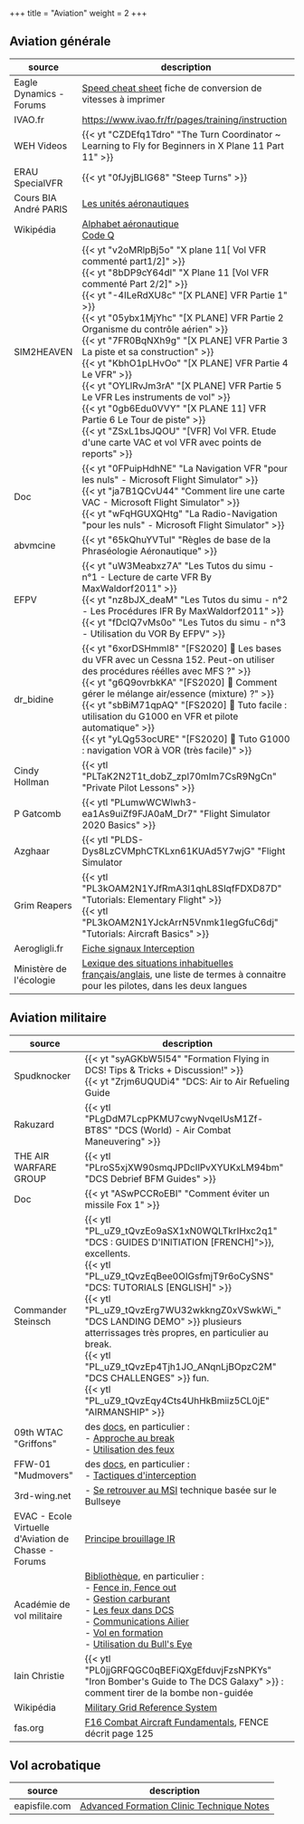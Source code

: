 +++
title = "Aviation"
weight = 2
+++

## Aviation générale
source                  | description
----------------------- | -----------
Eagle Dynamics - Forums | [Speed cheat sheet](https://forums.eagle.ru/showthread.php?t=133980) fiche de conversion de vitesses à imprimer
IVAO.fr                 | https://www.ivao.fr/fr/pages/training/instruction
WEH Videos              | {{< yt "CZDEfq1Tdro" "The Turn Coordinator ~ Learning to Fly for Beginners in X Plane 11 Part 11" >}}
ERAU SpecialVFR         | {{< yt "0fJyjBLIG68" "Steep Turns" >}}
Cours BIA André PARIS   | [Les unités aéronautiques](https://www.acriv.org/fichiers/pdf/BIA/04-Navigation-Reglementation-Aeromedecine/Fiche-400-Les_Unites_Aeronautiques.pdf)
Wikipédia               | [Alphabet aéronautique](https://fr.vikidia.org/wiki/Alphabet_a%C3%A9ronautique)<br /> [Code Q](https://fr.wikipedia.org/wiki/Code_Q)
SIM2HEAVEN              | {{< yt "v2oMRlpBj5o" "X plane 11[ Vol VFR commenté part1/2]" >}}<br />{{< yt "8bDP9cY64dI" "X Plane 11 [Vol VFR commenté Part 2/2]" >}}<br />{{< yt "-4ILeRdXU8c" "[X PLANE] VFR Partie 1" >}}<br />{{< yt "05ybx1MjYhc" "[X PLANE] VFR Partie 2 Organisme du contrôle aérien" >}}<br />{{< yt "7FR0BqNXh9g" "[X PLANE] VFR Partie 3 La piste et sa construction" >}}<br />{{< yt "KbhO1pLHvOo" "[X PLANE] VFR Partie 4 Le VFR" >}}<br />{{< yt "OYLlRvJm3rA" "[X PLANE] VFR Partie 5 Le VFR Les instruments de vol" >}}<br />{{< yt "0gb6Edu0VVY" "[X PLANE 11] VFR Partie 6 Le Tour de piste" >}}<br />{{< yt "ZSxL1bsJQOU" "[VFR] Vol VFR. Etude d'une carte VAC et vol VFR avec points de reports" >}}
Doc                     | {{< yt "0FPuipHdhNE" "La Navigation VFR "pour les nuls" - Microsoft Flight Simulator" >}}<br />{{< yt "ja7B1QCvU44" "Comment lire une carte VAC - Microsoft Flight Simulator" >}}<br />{{< yt "wFqHGUXQHtg" "La Radio-Navigation "pour les nuls" - Microsoft Flight Simulator" >}}
abvmcine                | {{< yt "65kQhuYVTuI" "Règles de base de la Phraséologie Aéronautique" >}}
EFPV                    | {{< yt "uW3Meabxz7A" "Les Tutos du simu - n°1 - Lecture de carte VFR By MaxWaldorf2011" >}}<br />{{< yt "nz8bJX_deaM" "Les Tutos du simu - n°2 - Les Procédures IFR By MaxWaldorf2011" >}}<br />{{< yt "fDcIQ7vMs0o" "Les Tutos du simu - n°3 - Utilisation du VOR By EFPV" >}}
dr_bidine               | {{< yt "6xorDSHmml8" "[FS2020] 🛫 Les bases du VFR avec un Cessna 152. Peut-on utiliser des procédures réélles avec MFS ?" >}}<br />{{< yt "g6Q9ovrbkKA" "[FS2020] 🛫 Comment gérer le mélange air/essence (mixture) ?" >}}<br />{{< yt "sbBiM71qpAQ" "[FS2020] 🛫 Tuto facile : utilisation du G1000 en VFR et pilote automatique" >}}<br />{{< yt "yLQg53ocURE" "[FS2020] 🛫 Tuto G1000 : navigation VOR à VOR (très facile)" >}}
Cindy Hollman           | {{< ytl "PLTaK2N2T1t_dobZ_zpl70mIm7CsR9NgCn" "Private Pilot Lessons" >}}
P Gatcomb               | {{< ytl "PLumwWCWlwh3-ea1As9uiZf9FJA0aM_Dr7" "Flight Simulator 2020 Basics" >}}
Azghaar                 | {{< ytl "PLDS-Dys8LzCVMphCTKLxn61KUAd5Y7wjG" "Flight Simulator | GUIDES FR" >}}
Grim Reapers            | {{< ytl "PL3kOAM2N1YJfRmA3l1qhL8SIqfFDXD87D" "Tutorials: Elementary Flight" >}}<br /> {{< ytl "PL3kOAM2N1YJckArrN5Vnmk1IegGfuC6dj" "Tutorials: Aircraft Basics" >}}
Aerogligli.fr           | [Fiche signaux Interception](https://www.aerogligli.fr/assets/img/docs/fiche_signaux_interception.pdf)
Ministère de l'écologie | [Lexique des situations inhabituelles français/anglais](https://www.ecologie.gouv.fr/sites/default/files/LEXIQUE_final.pdf), une liste de termes à connaitre pour les pilotes, dans les deux langues

## Aviation militaire
source                    | description
------------------------- | -----------
Spudknocker               | {{< yt "syAGKbW5I54" "Formation Flying in DCS! Tips & Tricks + Discussion!" >}}<br /> {{< yt "Zrjm6UQUDi4" "DCS: Air to Air Refueling Guide | The Mental Game | Tips & Tricks" >}}<br />{{< yt "jOB-yVEm3Qg" "DCS World Low Level Penetration & Ridge Crossing Tutorial!" >}}<br />{{< yt "a2F91-RgREM" "SPEED IS LIFE! Tutorial on Surviving DCS World" >}}
Rakuzard                  | {{< ytl "PLgDdM7LcpPKMU7cwyNvqeIUsM1Zf-BT8S" "DCS (World) - Air Combat Maneuvering" >}}
THE AIR WARFARE GROUP     | {{< ytl "PLroS5xjXW90smqJPDcIlPvXYUKxLM94bm" "DCS Debrief BFM Guides" >}}
Doc                       | {{< yt "ASwPCCRoEBI" "Comment éviter un missile Fox 1" >}}
Commander Steinsch        | {{< ytl "PL_uZ9_tQvzEo9aSX1xN0WQLTkrIHxc2q1" "DCS : GUIDES D'INITIATION [FRENCH]">}}, excellents.<br /> {{< ytl "PL_uZ9_tQvzEqBee0OIGsfmjT9r6oCySNS" "DCS: TUTORIALS [ENGLISH]" >}}<br /> {{< ytl "PL_uZ9_tQvzErg7WU32wkkngZ0xVSwkWi_" "DCS LANDING DEMO" >}} plusieurs atterrissages très propres, en particulier au break.<br /> {{< ytl "PL_uZ9_tQvzEp4Tjh1JO_ANqnLjBOpzC2M" "DCS CHALLENGES" >}} fun.<br /> {{< ytl "PL_uZ9_tQvzEqy4Cts4UhHkBmiiz5CL0jE" "AIRMANSHIP" >}}
09th WTAC "Griffons"      | des [docs](http://www.09thwtac.org/index.php?app=ccs&module=pages&section=pages&id=1&category=14), en particulier :<br />- [Approche au break](http://www.09thwtac.org/index.php?app=ccs&module=pages&section=pages&id=1&record=500)<br /> - [Utilisation des feux](http://www.09thwtac.org/index.php?app=ccs&module=pages&section=pages&id=1&record=498)
FFW-01 "Mudmovers"        | des [docs](https://ffw-01.fr/formation/documentation.html), en particulier :<br /> - [Tactiques d'interception](https://www.ffw-01.fr/images/documentation/interne/air-air/tactiques_Interception.pdf)
3rd-wing.net              | - [Se retrouver au MSI](https://www.3rd-wing.net/lofiversion/index.php?t11483.html) technique basée sur le Bullseye <br />
EVAC - Ecole Virtuelle d'Aviation de Chasse - Forums | [Principe brouillage IR](http://www.evac-fr.net/forums/lofiversion/index.php?t3047.html)
Académie de vol militaire | [Bibliothèque](http://avm-fr.com/documentations), en particulier : <br /> - [Fence in, Fence out](http://avm-fr.com/wiki/Fence+In+-+Fence+Out) <br /> - [Gestion carburant](http://avm-fr.com/wiki/Gestion+Carburant) <br /> - [Les feux dans DCS](http://avm-fr.com/wiki/Les+feux+dans+Digital+Combat+Simulator) <br /> - [Communications Ailier](http://avm-fr.com/docs/file/34/1-2-1%20Communications%20ailier.pdf)<br /> - [Vol en formation](http://avm-fr.com/docs/file/37/1-2-3%20Vol%20en%20formation.pdf)<br /> - [Utilisation du Bull's Eye](http://avm-fr.com/docs/file/50/3-1-1%20Bullseye.pdf)
Iain Christie             | {{< ytl "PL0jjGRFQGC0qBEFiQXgEfduvjFzsNPKYs" "Iron Bomber's Guide to The DCS Galaxy"  >}} : comment tirer de la bombe non-guidée
Wikipédia                 | [Military Grid Reference System](https://en.m.wikipedia.org/wiki/Military_Grid_Reference_System)
fas.org                   | [F16 Combat Aircraft Fundamentals](https://fas.org/man/dod-101/sys/ac/docs/16v5.pdf), FENCE décrit page 125

## Vol acrobatique
source        | description
------------- | -----------
eapisfile.com |[Advanced Formation Clinic Technique Notes](https://www.eapisfile.com/Docs/Formation/PPT/Advanced%20Formation%20Clinic%20Technique%20Notes.pdf)
